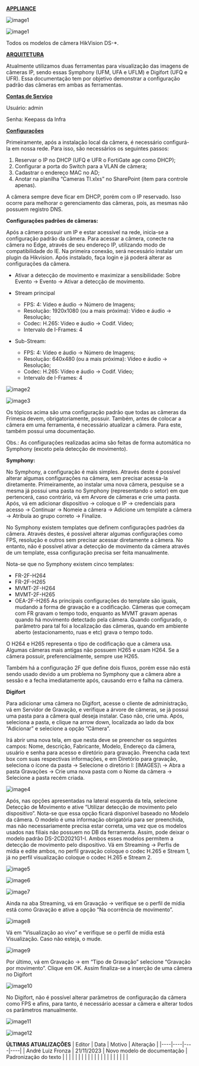 **<u>APPLIANCE</u>**

![image1](../../../_resources/image1-38.png)

![image1](../../../_resources/image1-38.png)

Todos os modelos de câmera HikVision DS-\*.

**<u>ARQUITETURA</u>**

Atualmente utilizamos duas ferramentas para visualização das imagens de câmeras IP, sendo essas Symphony (UFM, UFA e UFLM) e Digifort (UFQ e UFR). Essa documentação tem por objetivo demonstrar a configuração padrão das câmeras em ambas as ferramentas.

**<u>Contas de Serviço</u>**

Usuário: admin

Senha: Keepass da Infra

**<u>Configurações</u>**

Primeiramente, após a instalação local da câmera, é necessário configurá-la em nossa rede. Para isso, são necessários os seguintes passos:
1.  Reservar o IP no DHCP (UFQ e UFR o FortiGate age como DHCP);
2.  Configurar a porta do Switch para a VLAN de câmera;
3.  Cadastrar o endereço MAC no AD;
4.  Anotar na planilha “Cameras TI.xlxs” no SharePoint (item para controle apenas).

A câmera sempre deve ficar em DHCP, porém com o IP reservado. Isso ocorre para melhorar o gerenciamento das câmeras, pois, as mesmas não possuem registro DNS.

**Configurações padrões de câmeras:**

Após a câmera possuir um IP e estar acessível na rede, inicia-se a configuração padrão da câmera. Para acessar a câmera, conecte na câmera no Edge, através de seu endereço IP, utilizando modo de compatibilidade do IE. Na primeira conexão, será necessário instalar um plugin da Hikvision. Após instalado, faça login e já poderá alterar as configurações da câmera.

- Ativar a detecção de movimento e maximizar a sensibilidade: Sobre Evento -\> Evento -\> Ativar a detecção de movimento.

- Stream principal
  - FPS: 4: Vídeo e áudio -\> Número de Imagens;
  - Resolução: 1920x1080 (ou a mais próxima): Vídeo e áudio -\> Resolução;
  - Codec: H.265: Vídeo e áudio -\> Codif. Vídeo;
  - Intervalo de I-Frames: 4
- Sub-Stream:
  - FPS: 4: Vídeo e áudio -\> Número de Imagens;
  - Resolução: 640x480 (ou a mais próxima): Vídeo e áudio -\> Resolução;
  - Codec: H.265: Vídeo e áudio -\> Codif. Vídeo;
  - Intervalo de I-Frames: 4

![image2](../../../_resources/image2-19.png)

![image3](../../../_resources/image3-10.png)

Os tópicos acima são uma configuração padrão que todas as câmeras da Frimesa devem, obrigatoriamente, possuir. Também, antes de colocar a câmera em uma ferramenta, é necessário atualizar a câmera. Para este, também possui uma documentação.

Obs.: As configurações realizadas acima são feitas de forma automática no Symphony (exceto pela detecção de movimento).

**Symphony:**

No Symphony, a configuração é mais simples. Através deste é possível alterar algumas configurações na câmera, sem precisar acessa-la diretamente. Primeiramente, ao instalar uma nova câmera, pesquise se a mesma já possui uma pasta no Symphony (representando o setor) em que pertencerá, caso contrário, vá em Arvore de câmeras e crie uma pasta. Após, vá em adicionar dispositivo -\> coloque o IP -\> credenciais para acesso -\> Continuar -\> Nomeie a câmera -\> Adicione um template a câmera -\> Atribuía ao grupo correto -\> Finalize.

No Symphony existem templates que definem configurações padrões da câmera. Através destes, é possível alterar algumas configurações como FPS, resolução e outros sem precisar acessar diretamente a câmera. No entanto, não é possível ativar a detecção de movimento da câmera através de um template, essa configuração precisa ser feita manualmente.

Nota-se que no Symphony existem cinco templates:
- FR-2F-H264
- FR-2F-H265
- MVMT-2F-H264
- MVMT-2F-H265
- OEA-2F-H265
As principais configurações do template são iguais, mudando a forma de gravação e a codificação. Câmeras que começam com FR gravam o tempo todo, enquanto as MVMT gravam apenas quando há movimento detectado pela câmera. Quando configurado, o parâmetro para tal foi a localização das câmeras, quando em ambiente aberto (estacionamento, ruas e etc) grava o tempo todo.

O H264 e H265 representa o tipo de codificação que a câmera usa. Algumas câmeras mais antigas não possuem H265 e usam H264. Se a câmera possuir, preferencialmente, sempre use H265.

Também há a configuração 2F que define dois fluxos, porém esse não está sendo usado devido a um problema no Symphony que a câmera abre a sessão e a fecha imediatamente após, causando erro e falha na câmera.

**Digifort**

Para adicionar uma câmera no Digifort, acesse o cliente de administração, vá em Servidor de Gravação, e verifique a árvore de câmeras, se já possui uma pasta para a câmera qual deseja instalar. Caso não, crie uma. Após, seleciona a pasta, e clique na arrow down, localizada ao lado da box “Adicionar” e selecione a opção “Câmera”.

Irá abrir uma nova tela, em que nesta deve se preencher os seguintes campos: Nome, descrição, Fabricante, Modelo, Endereço da câmera, usuário e senha para acesso e diretório para gravação. Preencha cada text box com suas respectivas informações, e em Diretório para gravação, seleciona o ícone da pasta -\> Selecione o diretório I: \[IMAGES\]\\ -\> Abra a pasta Gravações -\> Crie uma nova pasta com o Nome da câmera -\> Selecione a pasta recém criada.

![image4](../../../_resources/image4-8.png)

Após, nas opções apresentadas na lateral esquerda da tela, selecione Detecção de Movimento e ative “Utilizar detecção de movimento pelo dispositivo”. Nota-se que essa opção ficará disponível baseado no Modelo da câmera. O modelo é uma informação obrigatória para ser preenchida, mas não necessariamente precisa estar correta, uma vez que os modelos usados nas filiais não possuem no DB da ferramenta. Assim, pode deixar o modelo padrão DS-2CD2021G1-I. Ambos esses modelos permitem a detecção de movimento pelo dispositivo. Vá em Streaming -\> Perfis de mídia e edite ambos, no perfil gravação coloque o codec H.265 e Stream 1, já no perfil visualização coloque o codec H.265 e Stream 2.

![image5](../../../_resources/image5-4.png)

![image6](../../../_resources/image6-3.png)

![image7](../../../_resources/image7-1.png)

Ainda na aba Streaming, vá em Gravação -\> verifique se o perfil de mídia está como Gravação e ative a opção “Na ocorrência de movimento”.

![image8](../../../_resources/image8-2.png)

Vá em “Visualização ao vivo” e verifique se o perfil de mídia está Visualização. Caso não esteja, o mude.

![image9](../../../_resources/image9-1.png)

Por último, vá em Gravação -\> em “Tipo de Gravação” selecione “Gravação por movimento”. Clique em OK. Assim finaliza-se a inserção de uma câmera no Digifort

![image10](../../../_resources/image10-1.png)

No Digifort, não é possível alterar parâmetros de configuração da câmera como FPS e afins, para tanto, é necessário acessar a câmera e alterar todos os parâmetros manualmente.

![image11](../../../_resources/image11-2.png)

![image12](../../../_resources/image12-1.png)

**ÚLTIMAS ATUALIZAÇÕES**
| Editor | Data | Motivo | Alteração |
|----|----|----|----|
| André Luiz Fronza | 21/11/2023 | Novo modelo de documentação | Padronização do texto |
|  |  |  |  |
|  |  |  |  |
|  |  |  |  |
|  |  |  |  |

